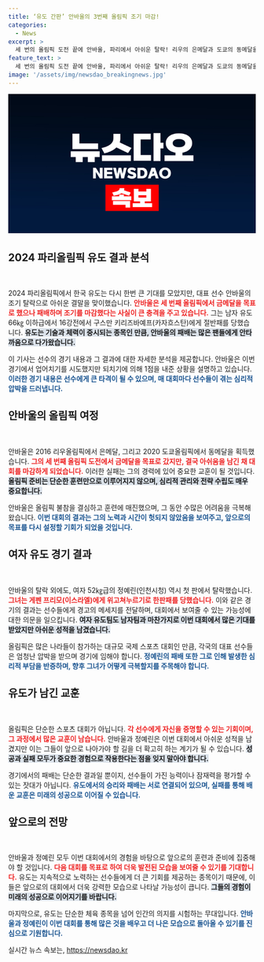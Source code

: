 ```yaml
---
title: ‘유도 간판’ 안바울의 3번째 올림픽 조기 마감!
categories:
  - News
excerpt: >
  세 번의 올림픽 도전 끝에 안바울, 파리에서 아쉬운 탈락! 리우의 은메달과 도쿄의 동메달을 뒤로하고, 과연 그의 다음 도전은? 클릭해보세요!
feature_text: >
  세 번의 올림픽 도전 끝에 안바울, 파리에서 아쉬운 탈락! 리우의 은메달과 도쿄의 동메달을 뒤로하고, 과연 그의 다음 도전은? 클릭해보세요!
image: '/assets/img/newsdao_breakingnews.jpg'
---
```


<p><img src="/assets/img/newsdao_breakingnews.jpg" alt="flaretime 속보" /></p>

<h2 data-ke-size="size26">2024 파리올림픽 유도 결과 분석</h2>

<p data-ke-size="size16">&nbsp;</p>

<p>2024 파리올림픽에서 한국 유도는 다시 한번 큰 기대를 모았지만, 대표 선수 안바울의 조기 탈락으로 아쉬운 결말을 맞이했습니다. <b><span style="color: #ee2323;">안바울은 세 번째 올림픽에서 금메달을 목표로 했으나 패배하며 조기를 마감했다는 사실이 큰 충격을 주고 있습니다.</span></b> 그는 남자 유도 66㎏ 이하급에서 16강전에서 구스만 키리즈바예프(카자흐스탄)에게 절반패를 당했습니다. <b><span style="background-color: #21538527;">유도는 기술과 체력이 중시되는 종목인 만큼, 안바울의 패배는 많은 팬들에게 안타까움으로 다가왔습니다.</span></b> </p>

<p>이 기사는 선수의 경기 내용과 그 결과에 대한 자세한 분석을 제공합니다. 안바울은 이번 경기에서 업어치기를 시도했지만 되치기에 의해 1점을 내준 상황을 설명하고 있습니다. <b><span style="color: #1a5490;">이러한 경기 내용은 선수에게 큰 타격이 될 수 있으며, 매 대회마다 선수들이 겪는 심리적 압박을 드러냅니다.</span></b></p>

<h2 data-ke-size="size26">안바울의 올림픽 여정</h2>

<p data-ke-size="size16">&nbsp;</p>

<p>안바울은 2016 리우올림픽에서 은메달, 그리고 2020 도쿄올림픽에서 동메달을 획득했습니다. <b><span style="color: #ee2323;">그의 세 번째 올림픽 도전에서 금메달을 목표로 갔지만, 결국 아쉬움을 남긴 채 대회를 마감하게 되었습니다.</span></b> 이러한 실패는 그의 경력에 있어 중요한 교훈이 될 것입니다. <b><span style="background-color: #21538527;">올림픽 준비는 단순한 훈련만으로 이루어지지 않으며, 심리적 관리와 전략 수립도 매우 중요합니다.</span></b></p>

<p>안바울은 올림픽 불참을 결심하고 훈련에 매진했으며, 그 동안 수많은 어려움을 극복해왔습니다. <b><span style="color: #1a5490;">이번 대회의 결과는 그의 노력과 시간이 헛되지 않았음을 보여주고, 앞으로의 목표를 다시 설정할 기회가 되었을 것입니다.</span></b></p>

<h2 data-ke-size="size26">여자 유도 경기 결과</h2>

<p data-ke-size="size16">&nbsp;</p>

<p>안바울의 탈락 외에도, 여자 52㎏급의 정예린(인천시청) 역시 첫 판에서 탈락했습니다. <b><span style="color: #ee2323;">그녀는 게펜 프리모(이스라엘)에게 위고쳐누르기로 한판패를 당했습니다.</span></b> 이와 같은 경기의 결과는 선수들에게 경고의 메세지를 전달하며, 대회에서 보여줄 수 있는 가능성에 대한 의문을 일으킵니다. <b><span style="background-color: #21538527;">여자 유도팀도 남자팀과 마찬가지로 이번 대회에서 많은 기대를 받았지만 아쉬운 성적을 남겼습니다.</span></b></p>

<p>올림픽은 많은 나라들이 참가하는 대규모 국제 스포츠 대회인 만큼, 각국의 대표 선수들은 엄청난 압박을 받으며 경기에 임해야 합니다. <b><span style="color: #1a5490;">정예린의 패배 또한 그로 인해 발생한 심리적 부담을 반증하며, 향후 그녀가 어떻게 극복할지를 주목해야 합니다.</span></b></p>

<h2 data-ke-size="size26">유도가 남긴 교훈</h2>

<p data-ke-size="size16">&nbsp;</p>

<p>올림픽은 단순한 스포츠 대회가 아닙니다. <b><span style="color: #ee2323;">각 선수에게 자신을 증명할 수 있는 기회이며, 그 과정에서 많은 교훈이 남습니다.</span></b> 안바울과 정예린은 이번 대회에서 아쉬운 성적을 남겼지만 이는 그들이 앞으로 나아가야 할 길을 더 확고히 하는 계기가 될 수 있습니다. <b><span style="background-color: #21538527;">성공과 실패 모두가 중요한 경험으로 작용한다는 점을 잊지 말아야 합니다.</span></b></p>

<p>경기에서의 패배는 단순한 결과일 뿐이지, 선수들이 가진 능력이나 잠재력을 평가할 수 있는 잣대가 아닙니다. <b><span style="color: #1a5490;">유도에서의 승리와 패배는 서로 연결되어 있으며, 실패를 통해 배운 교훈은 미래의 성공으로 이어질 수 있습니다.</span></b></p>

<h2 data-ke-size="size26">앞으로의 전망</h2>

<p data-ke-size="size16">&nbsp;</p>

<p>안바울과 정예린 모두 이번 대회에서의 경험을 바탕으로 앞으로의 훈련과 준비에 집중해야 할 것입니다. <b><span style="color: #ee2323;">다음 대회를 목표로 하여 더욱 발전된 모습을 보여줄 수 있기를 기대합니다.</span></b> 유도는 지속적으로 노력하는 선수들에게 더 큰 기회를 제공하는 종목이기 때문에, 이들은 앞으로의 대회에서 더욱 강력한 모습으로 나타날 가능성이 큽니다. <b><span style="background-color: #21538527;">그들의 경험이 미래의 성공으로 이어지기를 바랍니다.</span></b></p>

<p>마지막으로, 유도는 단순한 체육 종목을 넘어 인간의 의지를 시험하는 무대입니다. <b><span style="color: #1a5490;">안바울과 정예린이 이번 대회를 통해 많은 것을 배우고 더 나은 모습으로 돌아올 수 있기를 진심으로 기원합니다.</span></b></p>
실시간 뉴스 속보는, <a href="https://newsdao.kr" rel="dofollow">https://newsdao.kr</a>


